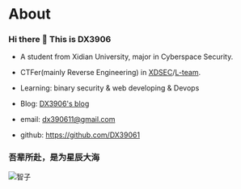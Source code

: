 # 

# About

### Hi there 👋 This is DX3906

- A student from Xidian University, major in Cyberspace Security.

- CTFer(mainly Reverse Engineering) in [XDSEC](https://xdsec.org/)/[L-team](https://l.xdsec.org/).

- Learning: binary security & web developing & Devops

- Blog: [DX3906's blog](https://blog.dx39061.top)

- email: dx390611@gmail.com

- github: https://github.com/DX39061

### 吾辈所赴，是为星辰大海

![智子](https://user-images.githubusercontent.com/92076136/179815608-9a4ad840-1db4-492b-8e4b-5fe39754fc93.jpg)

